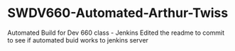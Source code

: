 # SWDV660-Automated-Arthur-Twiss
Automated Build for Dev 660 class - Jenkins 
Edited the readme to commit to see if automated buid works to jenkins server 
